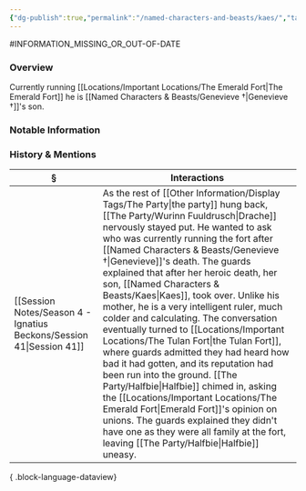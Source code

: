 ```yaml
---
{"dg-publish":true,"permalink":"/named-characters-and-beasts/kaes/","tags":["NPC"],"updated":"2025-07-08T21:45:34.681+01:00"}
---
```


#INFORMATION_MISSING_OR_OUT-OF-DATE 
### Overview
Currently running [[Locations/Important Locations/The Emerald Fort\|The Emerald Fort]]
he is [[Named Characters & Beasts/Genevieve †\|Genevieve †]]'s son. 

### Notable Information


### History & Mentions
| §                                                                       | Interactions                                                                                                                                                                                                                                                                                                                                                                                                                                                                                                                                                                                                                                                                                                                          |
| ----------------------------------------------------------------------- | ------------------------------------------------------------------------------------------------------------------------------------------------------------------------------------------------------------------------------------------------------------------------------------------------------------------------------------------------------------------------------------------------------------------------------------------------------------------------------------------------------------------------------------------------------------------------------------------------------------------------------------------------------------------------------------------------------------------------------------- |
| [[Session Notes/Season 4 - Ignatius Beckons/Session 41\|Session 41]] | As the rest of [[Other Information/Display Tags/The Party\|the party]] hung back, [[The Party/Wurinn Fuuldrusch\|Drache]] nervously stayed put. He wanted to ask who was currently running the fort after [[Named Characters & Beasts/Genevieve †\|Genevieve]]'s death. The guards explained that after her heroic death, her son, [[Named Characters & Beasts/Kaes\|Kaes]], took over. Unlike his mother, he is a very intelligent ruler, much colder and calculating. The conversation eventually turned to [[Locations/Important Locations/The Tulan Fort\|the Tulan Fort]], where guards admitted they had heard how bad it had gotten, and its reputation had been run into the ground. [[The Party/Halfbie\|Halfbie]] chimed in, asking the [[Locations/Important Locations/The Emerald Fort\|Emerald Fort]]'s opinion on unions. The guards explained they didn't have one as they were all family at the fort, leaving [[The Party/Halfbie\|Halfbie]] uneasy. |

{ .block-language-dataview}
